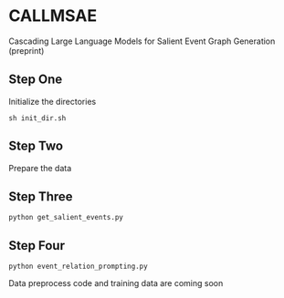 # CALLMSAE
Cascading Large Language Models for Salient Event Graph Generation (preprint)


## Step One

Initialize the directories

```
sh init_dir.sh
```

## Step Two

Prepare the data

## Step Three

```
python get_salient_events.py
```

## Step Four

```
python event_relation_prompting.py
```

Data preprocess code and training data are coming soon
